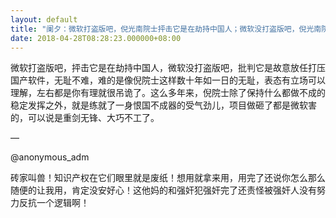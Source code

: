 ```yaml
---
layout: default
title: "阑夕：微软打盗版吧，倪光南院士抨击它是在劫持中国人；微软没打盗版吧，倪光南院士批判它是故意放任打压国产软件"
date: 2018-04-28T08:28:23.000000+08:00
---
```


微软打盗版吧，抨击它是在劫持中国人，微软没打盗版吧，批判它是故意放任打压国产软件，无耻不难，难的是像倪院士这样数十年如一日的无耻，表态有立场可以理解，左右都是你有理就很吊诡了。这么多年来，倪院士除了保持什么都做不成的稳定发挥之外，就是练就了一身恨国不成器的受气劲儿，项目做砸了都是微软害的，可以说是重剑无锋、大巧不工了。

—

@anonymous_adm

砖家叫兽！知识产权在它们眼里就是废纸！想用就拿来用，用完了还说你怎么那么随便的让我用，肯定没安好心！这他妈的和强奸犯强奸完了还责怪被强奸人没有努力反抗一个逻辑啊！

